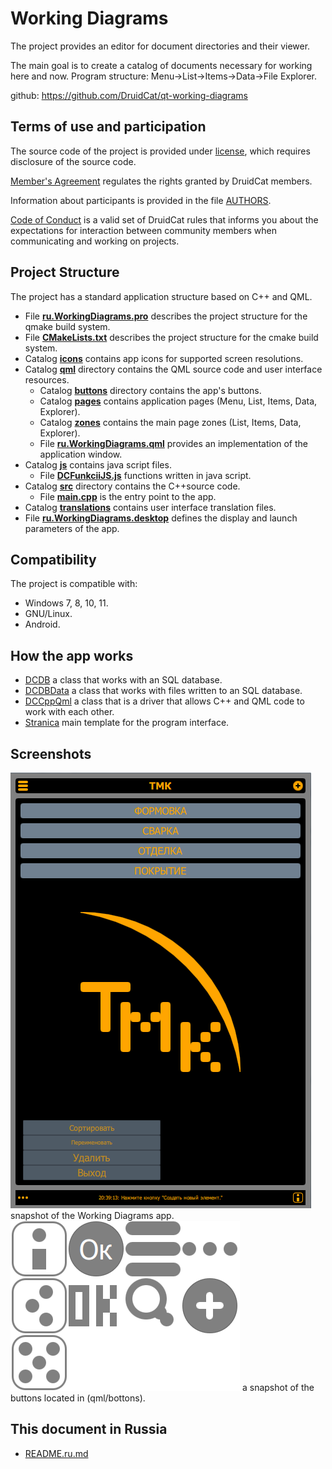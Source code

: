﻿# Working Diagrams

The project provides an editor for document directories and their viewer.

The main goal is to create a catalog of documents necessary for working here and now.
Program structure: Menu->List->Items->Data->File Explorer.

github:
https://github.com/DruidCat/qt-working-diagrams

## Terms of use and participation

The source code of the project is provided under [license](LICENSE.GPLv3.md),
which requires disclosure of the source code.

[Member's Agreement](CONTRIBUTING.md) regulates the rights granted by DruidCat members.

Information about participants is provided in the file [AUTHORS](AUTHORS.md).

[Code of Conduct](CODE_OF_CONDUCT.md) is a valid set of DruidCat rules that informs you about the
expectations for interaction between community members when communicating and working on projects.

## Project Structure

The project has a standard application structure based on C++ and QML.

* File **[ru.WorkingDiagrams.pro](ru.WorkingDiagrams.pro)**
        describes the project structure for the qmake build system.
* File **[CMakeLists.txt](CMakeLists.txt)**
        describes the project structure for the cmake build system.
* Catalog **[icons](icons)** contains app icons for supported screen resolutions.
* Catalog **[qml](qml)** directory contains the QML source code and user interface resources.
    * Catalog **[buttons](qml/buttons)** directory contains the app's buttons.
    * Catalog **[pages](qml/pages)** contains application pages (Menu, List, Items, Data, Explorer).
    * Catalog **[zones](qml/zones)** contains the main page zones (List, Items, Data, Explorer).
    * File **[ru.WorkingDiagrams.qml](qml/ru.WorkingDiagrams.qml)**
                provides an implementation of the application window.
* Catalog **[js](js)** contains java script files.
    * File **[DCFunkciiJS.js](js/DCFunkciiJS.js)**
                functions written in java script.
* Catalog **[src](src)** directory contains the C++source code.
    * File **[main.cpp](src/main.cpp)** is the entry point to the app.
* Catalog **[translations](translations)** contains user interface translation files.
* File **[ru.WorkingDiagrams.desktop](ru.WorkingDiagrams.desktop)**
        defines the display and launch parameters of the app.

## Compatibility

The project is compatible with:

* Windows 7, 8, 10, 11.
* GNU/Linux.
* Android.

## How the app works

- [DCDB](src/dcdb.h) a class that works with an SQL database.
- [DCDBData](src/dcdbdata.h) a class that works with files written to an SQL database.
- [DCCppQml](src/cppqml.h) a class that is a driver that allows C++ and QML code to work with each other.
- [Stranica](qml/pages/Stranica.qml) main template for the program interface.

## Screenshots

![screenshots](screenshots/ru.WorkingDiagrams.png)
    snapshot of the Working Diagrams app.
![screenshots](screenshots/KnopkiQML.png)
    a snapshot of the buttons located in (qml/bottons).

## This document in Russia 

- [README.ru.md](README.ru.md)
